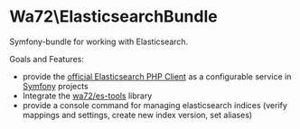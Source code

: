 Wa72\ElasticsearchBundle
========================

Symfony-bundle for working with Elasticsearch.

Goals and Features:

- provide the [official Elasticsearch PHP Client](https://github.com/elastic/elasticsearch-php) as a configurable service in [Symfony](https://github.com/symfony/symfony) projects
- Integrate the [wa72/es-tools](https://github.com/wasinger/es-tools) library
- provide a console command for managing elasticsearch indices (verify mappings and settings, create new index version, set aliases)

